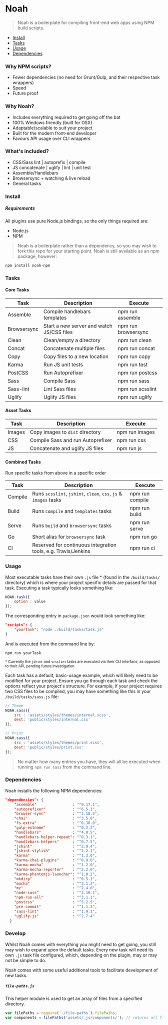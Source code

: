 # Noah

> Noah is a boilerplate for compiling front-end web apps using NPM build scripts.

- [Install](#install)
- [Tasks](#tasks)
- [Usage](#usage)
- [Dependencies](#dependencies)

### Why NPM scripts?

- Fewer dependencies (no need for Grunt/Gulp, and their respective task wrappers)
- Speed
- Future proof

### Why Noah?

- Includes everything required to get going off the bat
- 100% Windows friendly (built for OSX)
- Adaptable/scalable to suit your project
- Built for the modern front-end developer
- Favours API usage over CLI wrappers

### What's included?

- CSS/Sass lint | autoprefix | compile
- JS concatenate | uglify | lint | unit test
- Assemble/Handlebars
- Browsersync + watching & live reload
- General tasks

### Install

##### Requirements

All plugins use pure Node.js bindings, so the only things required are:

- Node.js
- NPM

> Noah is a boilerplate rather than a dependency, so you may wish to fork this repo for your starting point. Noah is still available as an npm package, however:

```
npm install noah-npm
```

### Tasks

#### Core Tasks

| Task          | Description                                     | Execute             |
| ------------- | ----------------------------------------------- | ------------------- |
| Assemble      | Compile handlebars templates                    | npm run assemble    |
| Browsersync   | Start a new server and watch JS/CSS files       | npm run browsersync |
| Clean         | Clean/empty a directory                         | npm run clean       |
| Concat        | Concatenate multiple files                      | npm run concat      |
| Copy          | Copy files to a new location                    | npm run copy        |
| Karma         | Run JS unit tests                               | npm run test        |
| PostCSS       | Run Autoprefixer                                | npm run postcss     |
| Sass          | Compile Sass                                    | npm run sass        |
| Sass-lint     | Lint Sass files                                 | npm run scsslint    |
| Uglify        | Uglify JS files                                 | npm run uglify      |

#### Asset Tasks

| Task          | Description                                     | Execute             |
| ------------- | ----------------------------------------------- | ------------------- |
| Images        | Copy images to `dist` directory                 | npm run images      |
| CSS           | Compile Sass and run Autoprefixer               | npm run css         |
| JS            | Concatenate and uglify JS files                 | npm run js          |

#### Combined Tasks

Run specific tasks from above in a specific order

| Task          | Description                                                      | Execute             |
| ------------- | ---------------------------------------------------------------- | ------------------- |
| Compile       | Runs `scsslint`, `jshint`, `clean`, `css`, `js` & `images` tasks | npm run compile     |
| Build         | Runs `compile` and `templates` tasks                             | npm run build       |
| Serve         | Runs `build` and `browsersync` tasks                             | npm run serve       |
| Go            | Short alias for `browsersync` task                               | npm run go          |
| CI            | Reserved for continuous integration tools, e.g. Travis/Jenkins   | npm run ci          |

### Usage

Most executable tasks have their own `.js` file &ast; (found in the `/build/tasks/` directory) which is where your project specific details are passed for that task. Executing a task typically looks something like:

```js
NOAH.task({
    option : value
});
```

The corresponding entry in `package.json` would look something like:

```json
"scripts": {
    "yourTask": "node ./build/tasks/task.js"
}
```

And is executed from the command line by:

```
npm run yourTask
```

<small>&ast; Currently the `jshint` and `scsslint` tasks are executed via their CLI interface, as opposed to their API, pending future investigation.</small>

Each task has a default, basic-usage example, which will likely need to be modified for your project. Ensure you go through each task and check the options reflect your project's structure. For example, if your project requires two CSS files to be compiled, you may have something like this in your `/build/tasks/sass.js` file:

```js
// Theme
NOAH.sass({
    src : 'assets/styles/themes/internal.scss',
    dest: 'public/styles/internal.css'
});

// Print
NOAH.sass({
    src : 'assets/styles/themes/print.scss',
    dest: 'public/styles/print.css'
});
```

> No matter how many entries you have, they will all be executed when running `npm run sass` from the command line.

### Dependencies

Noah installs the following NPM dependencies:

```json
"dependencies": {
    "assemble"                : "^0.17.1",
    "autoprefixer"            : "^6.5.1",
    "browser-sync"            : "^2.18.5",
    "chai"                    : "^3.5.0",
    "fs-extra"                : "^0.30.0",
    "gulp-extname"            : "^0.2.2",
    "handlebars"              : "^4.0.5",
    "handlebars-helper-repeat": "^0.3.1",
    "handlebars-helpers"      : "^0.7.5",
    "jshint"                  : "^2.9.4",
    "jshint-stylish"          : "^2.2.1",
    "karma"                   : "^1.3.0",
    "karma-chai-plugins"      : "^0.8.0",
    "karma-mocha"             : "^1.2.0",
    "karma-mocha-reporter"    : "^2.2.0",
    "karma-phantomjs-launcher": "^1.0.2",
    "mkdirp"                  : "^0.5.1",
    "mocha"                   : "^3.1.2",
    "mz"                      : "^2.4.0",
    "node-sass"               : "^3.10.1",
    "npm-run-all"             : "^3.1.1",
    "postcss"                 : "^5.2.5",
    "pre-commit"              : "^1.1.3",
    "sass-lint"               : "^1.9.1",
    "uglify-js"               : "^2.7.4"
  }
```

### Develop

Whilst Noah comes with everything you might need to get going, you still may wish to expand upon the default tasks. Every new task will need its own `.js` task file configured, which, depending on the plugin, may or may not be simple to do.

Noah comes with some useful additional tools to facilitate development of new tasks.

##### `file-paths.js`

This helper module is used to get an array of files from a specified directory.

```js
var filePaths = require('./file-paths').filePaths;
var components = filePaths('assets/_js/components/'); // returns all files in this directory
```